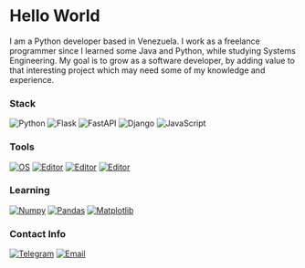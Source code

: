 <!--
**luisgdev/luisgdev** is a ✨ _special_ ✨ repository because its `README.md` (this file) appears on your GitHub profile.
-->

# Hello World
I am a Python developer based in Venezuela. I work as a freelance programmer since I learned some Java and Python, while studying Systems Engineering. My goal is to grow as a software developer, by adding value to that interesting project which may need some of my knowledge and experience.


### Stack
![Python](https://img.shields.io/badge/-Python-grey?style=flat&logo=Python&logoColor=lightblue)
![Flask](https://img.shields.io/badge/-Flask-grey?style=flat&logo=flask)
![FastAPI](https://img.shields.io/badge/-FastAPI-grey?style=flat&logo=fastapi)
![Django](https://img.shields.io/badge/-Django-grey?style=flat&logo=django)
![JavaScript](https://img.shields.io/badge/-JavaScript-grey?style=flat&logo=javascript)


### Tools

[![OS](https://img.shields.io/badge/Ubuntu-grey?style=flat&logo=xfce&logoColor=black)](https://en.wikipedia.org/wiki/Linux)
[![Editor](https://img.shields.io/badge/VSCode-grey?style=flat&logo=visual-studio-code&logoColor=blue)](https://en.wikipedia.org/wiki/Visual_Studio_Code)
[![Editor](https://img.shields.io/badge/Vim-grey?style=flat&logo=vim&logoColor=green)](https://en.wikipedia.org/wiki/Vim_(text_editor))
[![Editor](https://img.shields.io/badge/Termux-grey?style=flat&logo=windowsterminal&logoColor=black)](https://github.com/termux)

### Learning
[![Numpy](https://img.shields.io/badge/-Numpy-grey?style=flat&logo=numpy&logoColor=cyan)](https://github.com/numpy/numpy)
[![Pandas](https://img.shields.io/badge/-Pandas-grey?style=flat&logo=pandas&logoColor=yellow)](https://github.com/pandas-dev/pandas)
[![Matplotlib](https://img.shields.io/badge/-Matplotlib-grey?style=flat&logo=Python&logoColor=lightblue)](https://github.com/matplotlib/matplotlib)


### Contact Info
[![Telegram](https://img.shields.io/badge/Telegram-%40luisgve-blue?style=flat&logo=telegram&logoColor=blue)](https://t.me/luisgve)
[![Email](https://img.shields.io/badge/Email-email%40luisch.com-blue?style=flat&logo=gmail&logoColor=red)](mailto:email@luisch.com)

